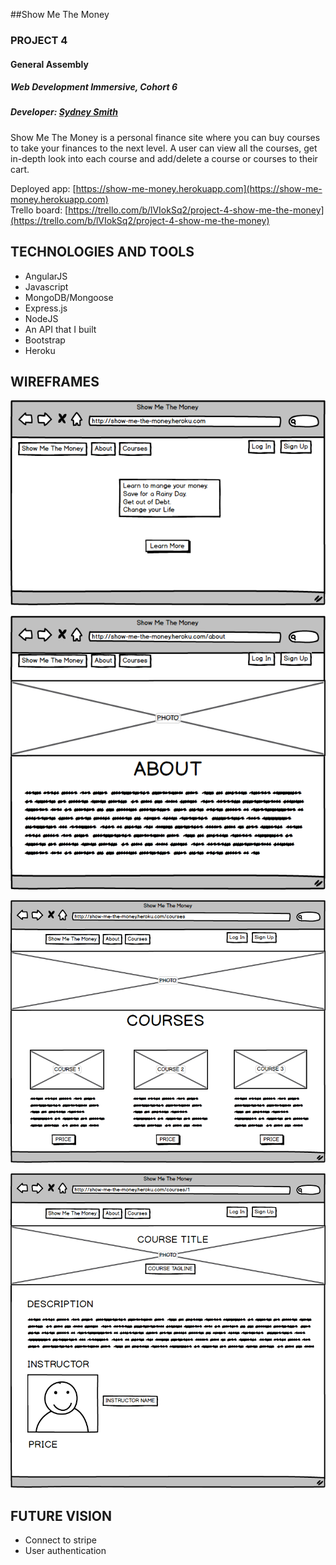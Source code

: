 ##Show Me The Money
### PROJECT 4
#### General Assembly
##### Web Development Immersive, Cohort 6
##### Developer: [Sydney Smith](https://www.linkedin.com/in/iamsydneysmith)

Show Me The Money is a personal finance site where you can buy courses to take your finances to the next level. A user can view all the courses, get in-depth look into each course and add/delete a course or courses to their cart.

Deployed app: [https://show-me-money.herokuapp.com](https://show-me-money.herokuapp.com)<br>
Trello board: [https://trello.com/b/lVIokSq2/project-4-show-me-the-money](https://trello.com/b/lVIokSq2/project-4-show-me-the-money)

## TECHNOLOGIES AND TOOLS
- AngularJS
- Javascript
- MongoDB/Mongoose
- Express.js
- NodeJS
- An API that I built
- Bootstrap
- Heroku

## WIREFRAMES

![Homepage](https://github.com/iamsydsmith/show-me-the-money/blob/master/public/img/images/homepage.png)

![About Page](https://github.com/iamsydsmith/show-me-the-money/blob/master/public/img/images/about-page.png)

![Courses](https://github.com/iamsydsmith/show-me-the-money/blob/master/public/img/images/courses.png)

![View Course](https://github.com/iamsydsmith/show-me-the-money/blob/master/public/img/images/course-show.png)

## FUTURE VISION
- Connect to stripe
- User authentication
